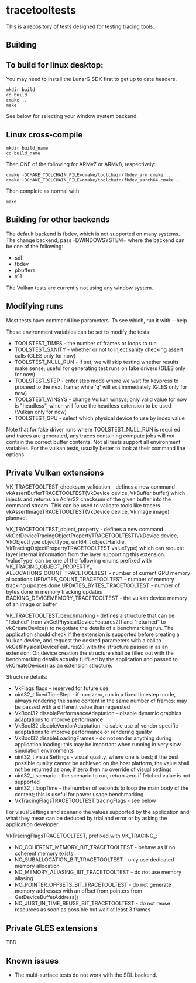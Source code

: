 tracetooltests
==============

This is a repository of tests designed for testing tracing tools.

Building
--------

To build for linux desktop:
--------------------------

You may need to install the LunarG SDK first to get up to date headers.

```
mkdir build
cd build
cmake ..
make
```

See below for selecting your window system backend.

Linux cross-compile
-------------------

```
mkdir build_name
cd build_name
```

Then ONE of the following for ARMv7 or ARMv8, respectively:
```
cmake -DCMAKE_TOOLCHAIN_FILE=cmake/toolchain/fbdev_arm.cmake ..
cmake -DCMAKE_TOOLCHAIN_FILE=cmake/toolchain/fbdev_aarch64.cmake ..
```

Then complete as normal with:
```
make
```

Building for other backends
---------------------------

The default backend is fbdev, which is not supported on many systems.
The change backend, pass -DWINDOWSYSTEM=<name of backend> where the
backend can be one of the following:

* sdl
* fbdev
* pbuffers
* x11

The Vulkan tests are currently not using any window system.

Modifying runs
--------------

Most tests have command line parameters. To see which, run it with --help

These environment variables can be set to modify the tests:

* TOOLSTEST_TIMES    - the number of frames or loops to run
* TOOLSTEST_SANITY   - whether or not to inject sanity checking assert calls
  (GLES only for now)
* TOOLSTEST_NULL_RUN - if set, we will skip testing whether results make sense;
  useful for generating test runs on fake drivers (GLES only for now)
* TOOLSTEST_STEP     - enter step mode where we wait for keypress to proceed to
  the next frame; while 'q' will exit immediately (GLES only for now)
* TOOLSTEST_WINSYS   - change Vulkan winsys; only valid value for now is "headless",
  which will force the headless extension to be used (Vulkan only for now)
* TOOLSTEST_GPU      - select which physical device to use by index value

Note that for fake driver runs where TOOLSTEST_NULL_RUN is required and traces are
generated, any traces containing compute jobs will _not_ contain the correct buffer
contents. Not all tests support all environment variables. For the vulkan tests,
usually better to look at their command line options.

Private Vulkan extensions
-------------------------

VK_TRACETOOLTEST_checksum_validation - defines a new command
vkAssertBufferTRACETOOLTEST(VkDevice device, VkBuffer buffer) which injects and
returns an Adler32 checksum of the given buffer into the command stream. This can
be used to validate tools like tracers.
vkAssertImageTRACETOOLTEST(VkDevice device, VkImage image) planned.

VK_TRACETOOLTEST_object_property - defines a new command
vkGetDeviceTracingObjectPropertyTRACETOOLTEST(VkDevice device, VkObjectType objectType,
uint64_t objectHandle, VkTracingObjectPropertyTRACETOOLTEST valueType) which can request
layer internal information from the layer supporting this extension. 'valueType' can be
one of the following enums prefixed with VK_TRACING_OBJECT_PROPERTY_
	ALLOCATIONS_COUNT_TRACETOOLTEST - number of current GPU memory allocations
	UPDATES_COUNT_TRACETOOLTEST - number of memory tracking updates done
	UPDATES_BYTES_TRACETOOLTEST - number of bytes done in memory tracking updates
	BACKING_DEVICEMEMORY_TRACETOOLTEST - the vulkan device memory of an image or buffer

VK_TRACETOOLTEST_benchmarking - defines a structure that can be "fetched" from
vkGetPhysicalDeviceFeatures2() and "returned" to vkCreateDevice() to negotiate the details of
a benchmarking run. The application should check if the extension is supported before
creating a Vulkan device, and request the desired parameters with a call to
vkGetPhysicalDeviceFeatures2() with the structure passed in as an extension. On device
creation the structure shall be filled out with the benchmarking details actually
fulfilled by the application and passed to vkCreateDevice() as an extension structure.

Structure details:
* VkFlags flags - reserved for future use
* uint32_t fixedTimeStep - if non-zero, run in a fixed timestep mode, always rendering the
  same content in the same number of frames; may be passed with a different value than
  requested
* VkBool32 disablePerformanceAdaptation - disable dynamic graphics adaptations to improve
  performance
* VkBool32 disableVendorAdaptation - disable use of vendor specific adaptations to improve
  performance or rendering quality
* VkBool32 disableLoadingFrames - do not render anything during application loading; this
  may be important when running in very slow simulation environments
* uint32_t visualSettings - visual quality, where one is best; if the best possible
  quality cannot be achieved on the host platform, the value shall not be returned as one;
  if zero then no override of visual settings
* uint32_t scenario - the scenario to run, return zero if fetched value is not supported
* uint32_t loopTime - the number of seconds to loop the main body of the content; this is
  useful for power usage benchmarking
* VkTracingFlagsTRACETOOLTEST tracingFlags - see below

For visualSettings and scenario the values supported by the application and what they mean
can be deduced by trial and error or by asking the application developer.

VkTracingFlagsTRACETOOLTEST, prefixed with VK_TRACING_:
* NO_COHERENT_MEMORY_BIT_TRACETOOLTEST - behave as if no coherent memory exists
* NO_SUBALLOCATION_BIT_TRACETOOLTEST - only use dedicated memory allocation
* NO_MEMORY_ALIASING_BIT_TRACETOOLTEST - do not use memory aliasing
* NO_POINTER_OFFSETS_BIT_TRACETOOLTEST - do not generate memory addresses with an offset from
  pointers from GetDeviceBufferAddress()
* NO_JUST_IN_TIME_REUSE_BIT_TRACETOOLTEST - do not reuse resources as soon as possible but wait
  at least 3 frames

Private GLES extensions
-----------------------

TBD

Known issues
------------

* The multi-surface tests do not work with the SDL backend.
